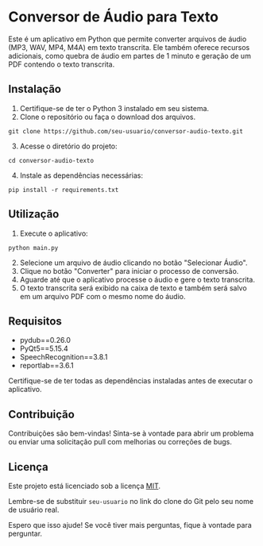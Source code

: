 
# Conversor de Áudio para Texto

Este é um aplicativo em Python que permite converter arquivos de áudio (MP3, WAV, MP4, M4A) em texto transcrita. Ele também oferece recursos adicionais, como quebra de áudio em partes de 1 minuto e geração de um PDF contendo o texto transcrita.

## Instalação

1. Certifique-se de ter o Python 3 instalado em seu sistema.
2. Clone o repositório ou faça o download dos arquivos.

```shell
git clone https://github.com/seu-usuario/conversor-audio-texto.git
```

3. Acesse o diretório do projeto:

```shell
cd conversor-audio-texto
```

4. Instale as dependências necessárias:

```shell
pip install -r requirements.txt
```

## Utilização

1. Execute o aplicativo:

```shell
python main.py
```

2. Selecione um arquivo de áudio clicando no botão "Selecionar Áudio".
3. Clique no botão "Converter" para iniciar o processo de conversão.
4. Aguarde até que o aplicativo processe o áudio e gere o texto transcrita.
5. O texto transcrita será exibido na caixa de texto e também será salvo em um arquivo PDF com o mesmo nome do áudio.

## Requisitos

- pydub==0.26.0
- PyQt5==5.15.4
- SpeechRecognition==3.8.1
- reportlab==3.6.1

Certifique-se de ter todas as dependências instaladas antes de executar o aplicativo.

## Contribuição

Contribuições são bem-vindas! Sinta-se à vontade para abrir um problema ou enviar uma solicitação pull com melhorias ou correções de bugs.

## Licença

Este projeto está licenciado sob a licença [MIT](https://opensource.org/licenses/MIT).


Lembre-se de substituir `seu-usuario` no link do clone do Git pelo seu nome de usuário real.

Espero que isso ajude! Se você tiver mais perguntas, fique à vontade para perguntar.